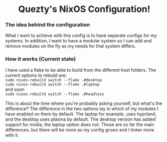 <h1 align="center">Quezty's NixOS Configuration!</h1>

### The idea behind the configuration

What I want to achieve with this config is to have separate configs for my systems. In addition, I want to have a modular system so I can add and remove modules on the fly as my needs for that system differs.

### How it works (Current state)
I have used a flake to be able to build from the different host folders. The current options to rebuild are: <br>
`sudo nixos-rebuild switch --flake .#desktop` <br>
`sudo nixos-rebuild switch --flake .#laptop`  <br>
and soon <br>
`sudo nixos-rebuild switch --flake .#headless`

This is about the time where you're probably asking yourself, but what's the difference? The difference in the two options lay in which of my modules I have enabled on them by default. The laptop for example, uses hyprland, and the desktop uses plasma by default. The desktop version has added support for nvidia, the laptop option does not. Those are so far the main differences, but there will be more as my config grows and I tinker more with it.
